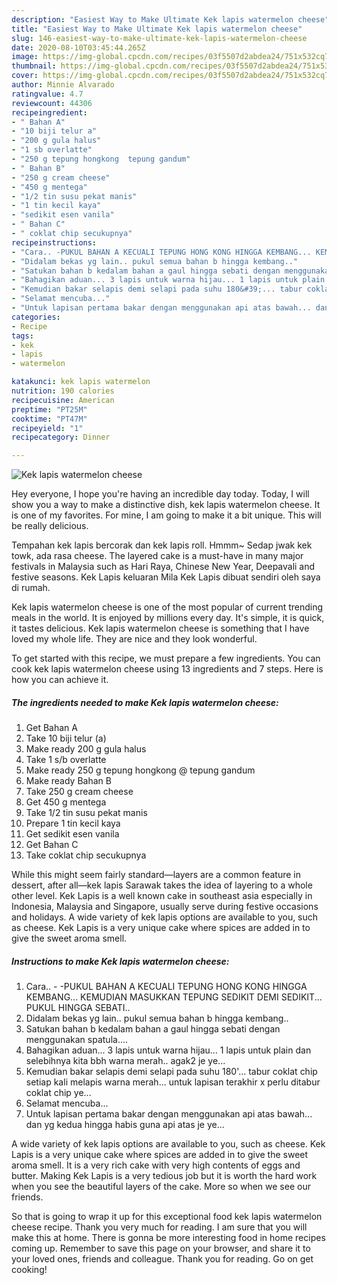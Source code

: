 ```yaml
---
description: "Easiest Way to Make Ultimate Kek lapis watermelon cheese"
title: "Easiest Way to Make Ultimate Kek lapis watermelon cheese"
slug: 146-easiest-way-to-make-ultimate-kek-lapis-watermelon-cheese
date: 2020-08-10T03:45:44.265Z
image: https://img-global.cpcdn.com/recipes/03f5507d2abdea24/751x532cq70/kek-lapis-watermelon-cheese-resipi-foto-utama.jpg
thumbnail: https://img-global.cpcdn.com/recipes/03f5507d2abdea24/751x532cq70/kek-lapis-watermelon-cheese-resipi-foto-utama.jpg
cover: https://img-global.cpcdn.com/recipes/03f5507d2abdea24/751x532cq70/kek-lapis-watermelon-cheese-resipi-foto-utama.jpg
author: Minnie Alvarado
ratingvalue: 4.7
reviewcount: 44306
recipeingredient:
- " Bahan A"
- "10 biji telur a"
- "200 g gula halus"
- "1 sb overlatte"
- "250 g tepung hongkong  tepung gandum"
- " Bahan B"
- "250 g cream cheese"
- "450 g mentega"
- "1/2 tin susu pekat manis"
- "1 tin kecil kaya"
- "sedikit esen vanila"
- " Bahan C"
- " coklat chip secukupnya"
recipeinstructions:
- "Cara.. -PUKUL BAHAN A KECUALI TEPUNG HONG KONG HINGGA KEMBANG... KEMUDIAN MASUKKAN TEPUNG SEDIKIT DEMI SEDIKIT... PUKUL HINGGA SEBATI.."
- "Didalam bekas yg lain.. pukul semua bahan b hingga kembang.."
- "Satukan bahan b kedalam bahan a gaul hingga sebati dengan menggunakan spatula...."
- "Bahagikan aduan... 3 lapis untuk warna hijau... 1 lapis untuk plain dan selebihnya kita bbh warna merah.. agak2 je ye..."
- "Kemudian bakar selapis demi selapi pada suhu 180&#39;... tabur coklat chip setiap kali melapis warna merah... untuk lapisan terakhir x perlu ditabur coklat chip ye..."
- "Selamat mencuba..."
- "Untuk lapisan pertama bakar dengan menggunakan api atas bawah... dan yg kedua hingga habis guna api atas je ye..."
categories:
- Recipe
tags:
- kek
- lapis
- watermelon

katakunci: kek lapis watermelon 
nutrition: 190 calories
recipecuisine: American
preptime: "PT25M"
cooktime: "PT47M"
recipeyield: "1"
recipecategory: Dinner

---
```



![Kek lapis watermelon cheese](https://img-global.cpcdn.com/recipes/03f5507d2abdea24/751x532cq70/kek-lapis-watermelon-cheese-resipi-foto-utama.jpg)

Hey everyone, I hope you're having an incredible day today. Today, I will show you a way to make a distinctive dish, kek lapis watermelon cheese. It is one of my favorites. For mine, I am going to make it a bit unique. This will be really delicious.

Tempahan kek lapis bercorak dan kek lapis roll. Hmmm~ Sedap jwak kek towk, ada rasa cheese. The layered cake is a must-have in many major festivals in Malaysia such as Hari Raya, Chinese New Year, Deepavali and festive seasons. Kek Lapis keluaran Mila Kek Lapis dibuat sendiri oleh saya di rumah.

Kek lapis watermelon cheese is one of the most popular of current trending meals in the world. It is enjoyed by millions every day. It's simple, it is quick, it tastes delicious. Kek lapis watermelon cheese is something that I have loved my whole life. They are nice and they look wonderful.


To get started with this recipe, we must prepare a few ingredients. You can cook kek lapis watermelon cheese using 13 ingredients and 7 steps. Here is how you can achieve it.

<!--inarticleads1-->

##### The ingredients needed to make Kek lapis watermelon cheese:

1. Get  Bahan A
1. Take 10 biji telur (a)
1. Make ready 200 g gula halus
1. Take 1 s/b overlatte
1. Make ready 250 g tepung hongkong @ tepung gandum
1. Make ready  Bahan B
1. Take 250 g cream cheese
1. Get 450 g mentega
1. Take 1/2 tin susu pekat manis
1. Prepare 1 tin kecil kaya
1. Get sedikit esen vanila
1. Get  Bahan C
1. Take  coklat chip secukupnya


While this might seem fairly standard—layers are a common feature in dessert, after all—kek lapis Sarawak takes the idea of layering to a whole other level. Kek Lapis is a well known cake in southeast asia especially in Indonesia, Malaysia and Singapore, usually serve during festive occasions and holidays. A wide variety of kek lapis options are available to you, such as cheese. Kek Lapis is a very unique cake where spices are added in to give the sweet aroma smell. 

<!--inarticleads2-->

##### Instructions to make Kek lapis watermelon cheese:

1. Cara.. - -PUKUL BAHAN A KECUALI TEPUNG HONG KONG HINGGA KEMBANG... KEMUDIAN MASUKKAN TEPUNG SEDIKIT DEMI SEDIKIT... PUKUL HINGGA SEBATI..
1. Didalam bekas yg lain.. pukul semua bahan b hingga kembang..
1. Satukan bahan b kedalam bahan a gaul hingga sebati dengan menggunakan spatula....
1. Bahagikan aduan... 3 lapis untuk warna hijau... 1 lapis untuk plain dan selebihnya kita bbh warna merah.. agak2 je ye...
1. Kemudian bakar selapis demi selapi pada suhu 180&#39;... tabur coklat chip setiap kali melapis warna merah... untuk lapisan terakhir x perlu ditabur coklat chip ye...
1. Selamat mencuba...
1. Untuk lapisan pertama bakar dengan menggunakan api atas bawah... dan yg kedua hingga habis guna api atas je ye...


A wide variety of kek lapis options are available to you, such as cheese. Kek Lapis is a very unique cake where spices are added in to give the sweet aroma smell. It is a very rich cake with very high contents of eggs and butter. Making Kek Lapis is a very tedious job but it is worth the hard work when you see the beautiful layers of the cake. More so when we see our friends. 

So that is going to wrap it up for this exceptional food kek lapis watermelon cheese recipe. Thank you very much for reading. I am sure that you will make this at home. There is gonna be more interesting food in home recipes coming up. Remember to save this page on your browser, and share it to your loved ones, friends and colleague. Thank you for reading. Go on get cooking!
